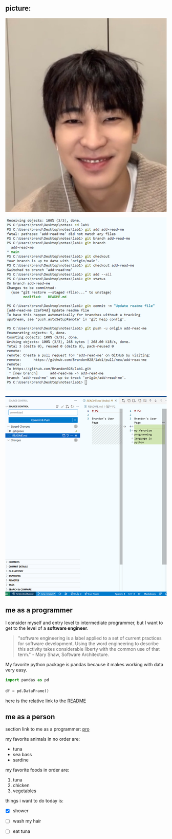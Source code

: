 ## picture: 
![Image](me.png)

![Image](git.png)

![Image](P2.png)


## me as a programmer
 I consider myself and entry level to intermediate programmer, but I want to get to the level of a **software engineer**. 
 
> "software engineering is a label applied to a set of current practices for software development. Using the word engineering to describe this activity takes considerable liberty with the common use of that term." - Mary Shaw, Software Architecture. 

My favorite python package is pandas because it makes working with data very easy.

```python
import pandas as pd

df = pd.DataFrame()
```

here is the relative link to the [README](README.md)

## me as a person

section link to me as a programmer: [pro](https://github.com/Brandon028/P2/edit/main/HW1%20Part%203.md#me-as-a-programmer)

my favorite animals in no order are:
- tuna
- sea bass
- sardine

my favorite foods in order are:
1. tuna
2. chicken
3. vegetables

things i want to do today is:
- [x] shower
- [ ] wash my hair
- [ ] eat tuna



